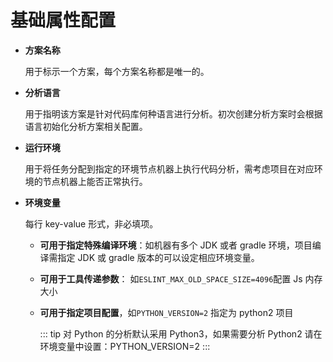 # 基础属性配置

- **方案名称**

  用于标示一个方案，每个方案名称都是唯一的。

- **分析语言**

  用于指明该方案是针对代码库何种语言进行分析。初次创建分析方案时会根据语言初始化分析方案相关配置。

- **运行环境**

  用于将任务分配到指定的环境节点机器上执行代码分析，需考虑项目在对应环境的节点机器上能否正常执行。

- **环境变量**

  每行 key-value 形式，非必填项。

  - **可用于指定特殊编译环境**：如机器有多个 JDK 或者 gradle 环境，项目编译需指定 JDK 或 gradle 版本的可以设定相应环境变量。

  - **可用于工具传递参数**： 如`ESLINT_MAX_OLD_SPACE_SIZE=4096`配置 Js 内存大小

  - **可用于指定项目配置**，如`PYTHON_VERSION=2` 指定为 python2 项目

    ::: tip
    对 Python 的分析默认采用 Python3，如果需要分析 Python2 请在环境变量中设置：PYTHON_VERSION=2
    :::
